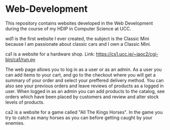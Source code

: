 # Web-Development
This repository contains websites developed in the Web Development during the course of my HDIP in Computer Science at UCC.

wd1 is the first website I ever created, the subject is the Classic Mini because I am passionate about classic cars and I own a Classic Mini.

ca1 is a website for a hardware shop.
Link: https://cs1.ucc.ie/~jaoc2/cgi-bin/ca1/run.py

The web page allows you to log in as a user or as an admin.
As a user you can add items to your cart, and go to the checkout where you will get a summary of your order and select your preffered delivery method.
You can also see your previous orders and leave reviews of products as a logged in user.
When logged in as an admin you can add products to the catalog, see orders which have been placed by customers and review and alter stock levels of products.

ca2 is a website for a game called "All The Kings Horses".
In the game you try to catch as many horses as you can before getting caught by your enemies.

